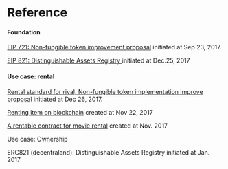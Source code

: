 # Reference

#### Foundation

[EIP 721: Non-fungible token improvement proposal](https://github.com/ethereum/eips/issues/721) initiated at Sep 23, 2017.

[EIP 821: Distinguishable Assets Registry ](https://github.com/ethereum/EIPs/issues/821)initiated at Dec.25, 2017

#### Use case: rental

[Rental standard for rival, Non-fungible token implementation improve proposal](https://github.com/ethereum/EIPs/issues/809) initiated at Dec 26, 2017.

[Renting item on blockchain](https://hackernoon.com/renting-items-on-the-blockchain-de4e2663dfc6) created at Nov 22, 2017

[A rentable contract for movie rental](https://github.com/pabloruiz55/Rentable) created at Nov. 2017



Use case: Ownership

ERC821 \(decentraland\): Distinguishable Assets Registry initiated at Jan. 2017

